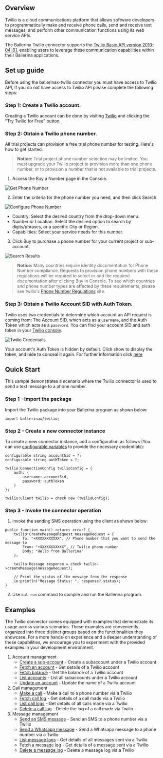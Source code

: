 ## Overview

Twilio is a cloud communications platform that allows software developers to programmatically make and receive phone calls, send and receive text messages, and perform other communication functions using its web service APIs. 

The Ballerina Twilio connector supports the [Twilio Basic API version 2010-04-01](https://www.twilio.com/docs/all), enabling users to leverage these communication capabilities within their Ballerina applications.

## Set up guide
Before using the ballerinax-twilio connector you must have access to Twilio API, If you do not have access to Twilio API please complete the following steps:

### Step 1: Create a Twilio account.
Creating a Twilio account can be done by visiting [Twilio](https://www.twilio.com) and clicking the "Try Twilio for Free" button.

### Step 2: Obtain a Twilio phone number.

All trial projects can provision a free trial phone number for testing. Here's how to get started.

> **Notice:** Trial project phone number selection may be limited. You must upgrade your Twilio project to provision more than one phone number, or to provision a number that is not available to trial projects.

1. Access the Buy a Number page in the Console.

![Get Phone Number](https://raw.githubusercontent.com/ballerina-platform/module-ballerinax-twilio/master/ballerina/resources/get-phone-number.png)

2. Enter the criteria for the phone number you need, and then click Search.

![Configure Phone Number](https://raw.githubusercontent.com/ballerina-platform/module-ballerinax-twilio/master/ballerina/resources/phone-number-config.png)

- Country: Select the desired country from the drop-down menu.
- Number or Location: Select the desired option to search by digits/phrases, or a specific City or Region.
- Capabilities: Select your service needs for this number. 

3. Click Buy to purchase a phone number for your current project or sub-account.

![Search Results](https://raw.githubusercontent.com/ballerina-platform/module-ballerinax-twilio/master/ballerina/resources/search-phone-number.png)
> **Notice:** Many countries require identity documentation for Phone Number compliance. Requests to provision phone numbers with these regulations will be required to select or add the required documentation after clicking Buy in Console. To see which countries and phone number types are affected by these requirements, please see twilio's [Phone Number Regulations](https://www.twilio.com/guidelines/regulatory) site.

### Step 3: Obtain a Twilio Account SID with Auth Token.
Twilio uses two credentials to determine which account an API request is coming from: The Account SID, which acts as a `username`, and the Auth Token which acts as a `password`. You can find your account SID and auth token in your [Twilio console](https://www.twilio.com/console).

![Twilio Credentails](https://raw.githubusercontent.com/ballerina-platform/module-ballerinax-twilio/master/ballerina/resources/get-credentails.png)

Your account's Auth Token is hidden by default. Click show to display the token, and hide to conceal it again. For further information click [here](https://support.twilio.com/hc/en-us/articles/223136027-Auth-Tokens-and-How-to-Change-Them)

## Quick Start

This sample demonstrates a scenario where the Twilio connector is used to send a text message to a phone number.

### Step 1 - Import the package

Import the Twilio package into your Ballerina program as shown below:

```ballerina
import ballerinax/twilio;
```

### Step 2 - Create a new connector instance

To create a new connector instance, add a configuration as follows (You can use [configurable variables](https://ballerina.io/learn/by-example/configurable.html) to provide the necessary credentials):

```ballerina
configurable string accountSid = ?;
configurable string authToken = ?;

twilio:ConnectionConfig twilioConfig = {
    auth: {
        username: accountSid,
        password: authToken
    }
};

twilio:Client twilio = check new (twilioConfig);
```

### Step 3 - Invoke the connector operation

1. Invoke the sending SMS operation using the client as shown below:

```ballerina
public function main() returns error? {
    twilio:CreateMessageRequest messageRequest = {
        To: "+XXXXXXXXXXX", // Phone number that you want to send the message to
        From: "+XXXXXXXXXXX", // Twilio phone number
        Body: "Hello from Ballerina"
    };

    twilio:Message response = check twilio->createMessage(messageRequest);

    // Print the status of the message from the response
    io:println("Message Status: ", response?.status);
}
```

2. Use `bal run` command to compile and run the Ballerina program.

## Examples

The Twilio connector comes equipped with examples that demonstrate its usage across various scenarios. These examples are conveniently organized into three distinct groups based on the functionalities they showcase. For a more hands-on experience and a deeper understanding of these capabilities, we encourage you to experiment with the provided examples in your development environment.

1. Account management
    - [Create a sub-account](https://github.com/RDPerera/module-ballerinax-twilio/tree/master/examples/accounts/create-sub-account) - Create a subaccount under a Twilio account
    - [Fetch an account](https://github.com/RDPerera/module-ballerinax-twilio/tree/master/examples/accounts/fetch-account) - Get details of a Twilio account
    - [Fetch balance](https://github.com/RDPerera/module-ballerinax-twilio/tree/master/examples/accounts/fetch-balance) - Get the balance of a Twilio account
    - [List accounts](https://github.com/RDPerera/module-ballerinax-twilio/tree/master/examples/accounts/list-accounts) - List all subaccounts under a Twilio account
    - [Update an account](https://github.com/RDPerera/module-ballerinax-twilio/tree/master/examples/accounts/update-account) - Update the name of a Twilio account
2. Call management
    - [Make a call](https://github.com/RDPerera/module-ballerinax-twilio/tree/master/examples/calls/create-call) - Make a call to a phone number via a Twilio
    - [Fetch call log](https://github.com/RDPerera/module-ballerinax-twilio/tree/master/examples/calls/fetch-call-log) - Get details of a call made via a Twilio
    - [List call logs](https://github.com/RDPerera/module-ballerinax-twilio/tree/master/examples/calls/list-call-logs) - Get details of all calls made via a Twilio
    - [Delete a call log](https://github.com/RDPerera/module-ballerinax-twilio/tree/master/examples/calls/delete-call-log) - Delete the log of a call made via Twilio
3. Message management
    - [Send an SMS message](https://github.com/RDPerera/module-ballerinax-twilio/tree/master/examples/messages/create-sms-message) - Send an SMS to a phone number via a Twilio 
    - [Send a Whatsapp message](https://github.com/RDPerera/module-ballerinax-twilio/tree/master/examples/messages/create-whatsapp-message) - Send a Whatsapp message to a phone number via a Twilio
    - [List message logs](https://github.com/RDPerera/module-ballerinax-twilio/tree/master/examples/messages/list-message-logs) - Get details of all messages sent via a Twilio
    - [Fetch a message log](https://github.com/RDPerera/module-ballerinax-twilio/tree/master/examples/messages/fetch-message-log) - Get details of a message sent via a Twilio
    - [Delete a message log](https://github.com/RDPerera/module-ballerinax-twilio/tree/master/examples/messages/delete-message-log) - Delete a message log via a Twilio
